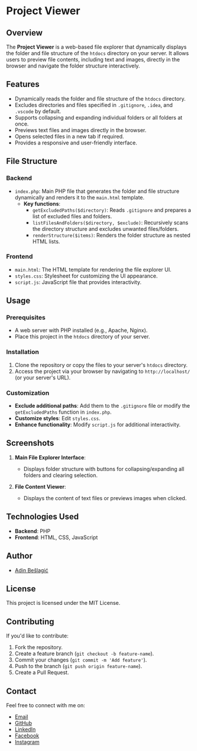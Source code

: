 # Project Viewer

## Overview
The **Project Viewer** is a web-based file explorer that dynamically displays the folder and file structure of the `htdocs` directory on your server. It allows users to preview file contents, including text and images, directly in the browser and navigate the folder structure interactively.

## Features
- Dynamically reads the folder and file structure of the `htdocs` directory.
- Excludes directories and files specified in `.gitignore`, `.idea`, and `.vscode` by default.
- Supports collapsing and expanding individual folders or all folders at once.
- Previews text files and images directly in the browser.
- Opens selected files in a new tab if required.
- Provides a responsive and user-friendly interface.

## File Structure
### Backend
- `index.php`: Main PHP file that generates the folder and file structure dynamically and renders it to the `main.html` template.
    - **Key functions**:
        - `getExcludedPaths($directory)`: Reads `.gitignore` and prepares a list of excluded files and folders.
        - `listFilesAndFolders($directory, $exclude)`: Recursively scans the directory structure and excludes unwanted files/folders.
        - `renderStructure($items)`: Renders the folder structure as nested HTML lists.

### Frontend
- `main.html`: The HTML template for rendering the file explorer UI.
- `styles.css`: Stylesheet for customizing the UI appearance.
- `script.js`: JavaScript file that provides interactivity.

## Usage
### Prerequisites
- A web server with PHP installed (e.g., Apache, Nginx).
- Place this project in the `htdocs` directory of your server.

### Installation
1. Clone the repository or copy the files to your server's `htdocs` directory.
2. Access the project via your browser by navigating to `http://localhost/` (or your server's URL).

### Customization
- **Exclude additional paths**: Add them to the `.gitignore` file or modify the `getExcludedPaths` function in `index.php`.
- **Customize styles**: Edit `styles.css`.
- **Enhance functionality**: Modify `script.js` for additional interactivity.

## Screenshots
1. **Main File Explorer Interface**:
    - Displays folder structure with buttons for collapsing/expanding all folders and clearing selection.

2. **File Content Viewer**:
    - Displays the content of text files or previews images when clicked.

## Technologies Used
- **Backend**: PHP
- **Frontend**: HTML, CSS, JavaScript

## Author
- [Adin Bešlagić](https://github.com/beslagicadin)

## License
This project is licensed under the MIT License.

## Contributing
If you'd like to contribute:
1. Fork the repository.
2. Create a feature branch (`git checkout -b feature-name`).
3. Commit your changes (`git commit -m 'Add feature'`).
4. Push to the branch (`git push origin feature-name`).
5. Create a Pull Request.

## Contact
Feel free to connect with me on:
- [Email](mailto:beslagicadin@gmail.com)
- [GitHub](https://github.com/beslagicadin/)
- [LinkedIn](https://www.linkedin.com/in/beslagicadin/)
- [Facebook](https://www.facebook.com/beslagicadin/)
- [Instagram](https://www.instagram.com/beslagicadin/)

